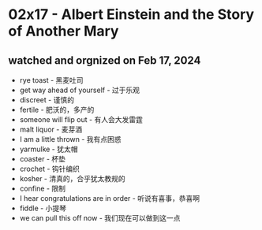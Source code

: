# 02x17 - Albert Einstein and the Story of Another Mary
## watched and orgnized on Feb 17, 2024
- rye toast - 黑麦吐司
- get way ahead of yourself - 过于乐观
- discreet - 谨慎的
- fertile - 肥沃的，多产的
- someone will flip out - 有人会大发雷霆
- malt liquor - 麦芽酒
- I am a little thrown - 我有点困惑
- yarmulke - 犹太帽
- coaster - 杯垫
- crochet - 钩针编织
- kosher - 清真的，合乎犹太教规的
- confine - 限制
- I hear congratulations are in order - 听说有喜事，恭喜啊
- fiddle - 小提琴
- we can pull this off now - 我们现在可以做到这一点

